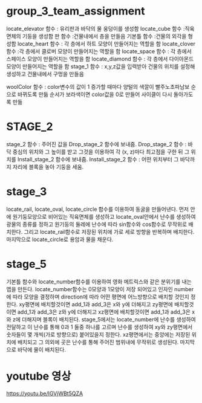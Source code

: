 # group_3_team_assignment
locate_elevator 함수 : 유리판과 바닥의 물 웅덩이를 생성함
locate_cube 함수 :직육면체의 기둥을 생성함
판 함수 :건물내에서 층을 만들음
기본틀 함수 :건물의 외각을 형성함
locate_heart 함수 : 각 층에서 하트 모양이 만들어지는 역할을 함
locate_clover 함수 :각 층에서 클로버 모양이 만들어지는 역할을 함
locate_space 함수 : 각 층에서 스페이스 모양이 만들어지는 역할을 함
locate_diamond 함수 : 각 층에서 다이아몬드 모양이 만들어지는 역할을 함
stage_1 함수 : x,y,z값을 입력받아 건물의 위치를 설정해 생성하고 건물내에서 구멍을 만들음

woolColor 함수 : color변수의 값이 1 증가할 때마다 양털의 색깔이 빨주노초파남보 순으로 바뀌도록 만듦
                순서가 보라색이면 color값을 0로 만들어 사이클이 다시 돌아가도록 만듦
                
# STAGE_2
stage_2 함수 : 주어진 값을 Drop_stage_2 함수에 보내줌. 
Drop_stage_2 함수 : 바닥 중심의 위치와 그 높이를 받고 그것을 이용하여 각 (x, z)마다 최고점을 구한 뒤 그 위치를 Install_stage_2 함수에 보내줌.
Install_stage_2 함수 : 어떤 위치부터 그 바닥까지 자리에 블록을 놓아 기둥을 세움.

# stage_3
locate_rail, locate_oval, locate_circle 함수를 이용하여 동굴을 만들어낸다. 먼저 안에 원기둥모양으로 비어있는 직육면체를 생성하고 locate_oval안에서 난수를 생성하여 광물의 종류를 정하고 원기둥의 둘레에 난수에 따라 sin함수와 cos함수로 무작위로 배치한다. 그리고 locate_rail함수로 저장된 위치에 가로 세로 방향을 반복하며 배치한다. 마지막으로 locate_circle로 용암과 물을 채운다.

# stage_5
기본틀 함수와 locate_number함수를 이용하여 영화 메트릭스와 같은 분위기를 내는 맵을 만든다. locate_number함수는 0모양과 1모양이 저장 되어있고 인자인 number에 따라 모양을 결정하며 direction에 따라 어떤 평면에 어느방향으로 배치할 것인지 정한다. xy평면에 배치할것이면 add_1과 add_3은 x와 y에 더해지고 zy평면에 배치할것이면 add_1과 add_3은 z와 y에 더해지고 xz평면에 배치할것이면 add_1과 add_3은 x와 z에 더해지며 블록이 배치된다. stage_5에서는 locate_number에 난수를 생성하여 전달하고 이 난수를 통해 0과 1 둘중 하나를 고르며 난수를 생성하여 xy와 zy평면에서 숫자들이 몇 개씩(가로 방향으로) 붙어있을지 정한다. xz평면에서는 중앙에는 저장된 위치에 배치되고 그 의외에 곳은 난수를 통해 주어진 범위내에 무작위로 생성된다. 마지막으로 바닥에 물이 배치된다.

# youtube 영상
https://youtu.be/IGVjWBt5QZA
